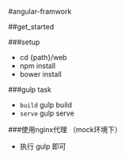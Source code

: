 #angular-framwork

##get_started

###setup
- cd {path}/web
- npm install
- bower install

###gulp task
- `build` gulp build
- `serve` gulp serve

###使用nginx代理 （mock环境下）
- 执行 gulp 即可
